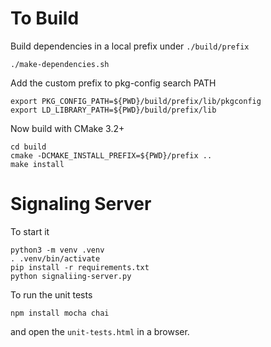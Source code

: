 

# To Build
Build dependencies in a local prefix under `./build/prefix`

    ./make-dependencies.sh

Add the custom prefix to pkg-config search PATH

	export PKG_CONFIG_PATH=${PWD}/build/prefix/lib/pkgconfig
	export LD_LIBRARY_PATH=${PWD}/build/prefix/lib

Now build with CMake 3.2+

	cd build
	cmake -DCMAKE_INSTALL_PREFIX=${PWD}/prefix ..
	make install



# Signaling Server
To start it

	python3 -m venv .venv
	. .venv/bin/activate
	pip install -r requirements.txt
	python signaliing-server.py

To run the unit tests

    npm install mocha chai
    
and open the `unit-tests.html` in a browser.
